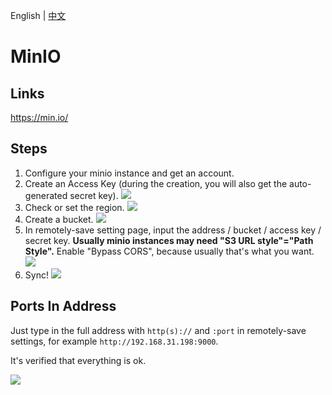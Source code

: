 English | [中文](/docs/remote_services/s3_minio/README.zh-cn.md)

# MinIO

## Links

<https://min.io/>

## Steps

1. Configure your minio instance and get an account.
2. Create an Access Key (during the creation, you will also get the auto-generated secret key).
   ![](./minio_access_key.png)
3. Check or set the region.
   ![](./minio_region.png)
4. Create a bucket.
   ![](./minio_create_bucket.png)
5. In remotely-save setting page, input the address / bucket / access key / secret key. **Usually minio instances may need "S3 URL style"="Path Style".** Enable "Bypass CORS", because usually that's what you want.
   ![](./minio_rs_settings.png)
6. Sync!
   ![](./minio_sync_success.png)

## Ports In Address

Just type in the full address with `http(s)://` and `:port` in remotely-save settings, for example `http://192.168.31.198:9000`.

It's verified that everything is ok.

![](./minio_custom_port.png)
